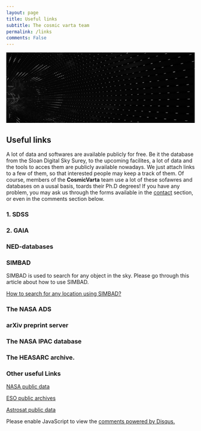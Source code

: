 ```yaml
---
layout: page
title: Useful links
subtitle: The cosmic varta team
permalink: /links
comments: False
---
```


<img src="assets/images/links.jpg">

## Useful links

A lot of data and softwares are available publicly for free. Be it the database from the Sloan Digital Sky Surey, to the upcoming facilites, a lot of data and the tools to acces them are publicly available nowadays. We just attach links to a few of them, so that interested people may keep a track of them. Of course, members of the **CosmicVarta** team use a lot of these sofawres and databases on a uusal basis, toards their Ph.D degrees! If you have any problem, you may ask us through the forms available in the [contact](/contact) section, or even in the comments section below.


### 1. SDSS

### 2. GAIA

### NED-databases

### SIMBAD

SIMBAD is used to search for any object in the sky. Please go through this article about how to use SIMBAD.


[How to search for any location using SIMBAD?](/about)

### The NASA ADS

### arXiv preprint server

### The NASA IPAC database


### The HEASARC archive.

### Other useful Links

[NASA public data](https://www.nasa.gov/open/data.html)

[ESO public archives](https://www.eso.org/public/outreach/eduoff/aol/market/data/archive/)

[Astrosat public data](https://www.isro.gov.in/update/26-sep-2018/archival-data-of-astrosat-released)
<div id="disqus_thread"></div>
<script>
    /**
    *  RECOMMENDED CONFIGURATION VARIABLES: EDIT AND UNCOMMENT THE SECTION BELOW TO INSERT DYNAMIC VALUES FROM YOUR PLATFORM OR CMS.
    *  LEARN WHY DEFINING THESE VARIABLES IS IMPORTANT: https://disqus.com/admin/universalcode/#configuration-variables    */
    /*
    var disqus_config = function () {
    this.page.url = PAGE_URL;  // Replace PAGE_URL with your page's canonical URL variable
    this.page.identifier = PAGE_IDENTIFIER; // Replace PAGE_IDENTIFIER with your page's unique identifier variable
    };
    */
    (function() { // DON'T EDIT BELOW THIS LINE
    var d = document, s = d.createElement('script');
    s.src = 'https://cosmicvarta-in.disqus.com/embed.js';
    s.setAttribute('data-timestamp', +new Date());
    (d.head || d.body).appendChild(s);
    })();
</script>
<noscript>Please enable JavaScript to view the <a href="https://disqus.com/?ref_noscript">comments powered by Disqus.</a></noscript>
